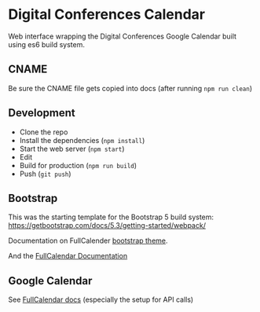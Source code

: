 # Digital Conferences Calendar

Web interface wrapping the Digital Conferences Google Calendar built using es6 build system.

## CNAME

Be sure the CNAME file gets copied into docs (after running `npm run clean`)

## Development

* Clone the repo
* Install the dependencies (`npm install`)
* Start the web server (`npm start`)
* Edit
* Build for production (`npm run build`)
* Push (`git push`)

## Bootstrap

This was the starting template for the Bootstrap 5 build system: <https://getbootstrap.com/docs/5.3/getting-started/webpack/>

Documentation on FullCalender [bootstrap theme](https://fullcalendar.io/docs/bootstrap5).

And the [FullCalendar Documentation](https://fullcalendar.io/)

## Google Calendar

See [FullCalendar docs](https://fullcalendar.io/docs/google-calendar) (especially the setup for API calls)
